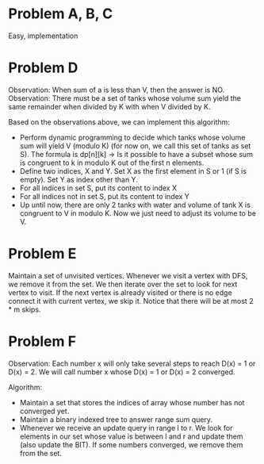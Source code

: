 # Problem A, B, C
Easy, implementation

# Problem D
Observation: When sum of a is less than V, then the answer is NO.
Observation: There must be a set of tanks whose volume sum yield the same remainder when divided by K with when V divided by K.

Based on the observations above, we can implement this algorithm:
* Perform dynamic programming to decide which tanks whose volume sum will yield V (modulo K) (for now on, we call this set of tanks as set S). The formula is dp[n][k] -> Is it possible to have a subset whose sum is congruent to k in modulo K out of the first n elements.
* Define two indices, X and Y. Set X as the first element in S or 1 (if S is empty). Set Y as index other than Y.
* For all indices in set S, put its content to index X
* For all indices not in set S, put its content to index Y
* Up until now, there are only 2 tanks with water and volume of tank X is congruent to V in modulo K. Now we just need to adjust its volume to be V.

# Problem E
Maintain a set of unvisited vertices. Whenever we visit a vertex with DFS, we remove it from the set. We then iterate over the set to look for next vertex to visit. If the next vertex is already visited or there is no edge connect it with current vertex, we skip it. Notice that there will be at most 2 * m skips.

# Problem F
Observation: Each number x will only take several steps to reach D(x) = 1 or D(x) = 2. We will call number x whose D(x) = 1 or D(x) = 2 converged.

Algorithm:
* Maintain a set that stores the indices of array whose number has not converged yet.
* Maintain a binary indexed tree to answer range sum query.
* Whenever we receive an update query in range l to r. We look for elements in our set whose value is between l and r and update them (also update the BIT). If some numbers converged, we remove them from the set.
